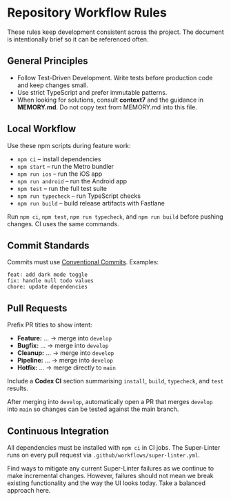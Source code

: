 # Repository Workflow Rules

These rules keep development consistent across the project. The document is intentionally brief so it can be referenced often.

## General Principles

- Follow Test-Driven Development. Write tests before production code and keep changes small.
- Use strict TypeScript and prefer immutable patterns.
- When looking for solutions, consult **context7** and the guidance in **MEMORY.md**. Do not copy text from MEMORY.md into this file.

## Local Workflow

Use these npm scripts during feature work:

- `npm ci` – install dependencies
- `npm start` – run the Metro bundler
- `npm run ios` – run the iOS app
- `npm run android` – run the Android app
- `npm test` – run the full test suite
- `npm run typecheck` – run TypeScript checks
- `npm run build` – build release artifacts with Fastlane

Run `npm ci`, `npm test`, `npm run typecheck`, and `npm run build` before pushing changes. CI uses the same commands.

## Commit Standards

Commits must use [Conventional Commits](https://www.conventionalcommits.org/en/v1.0.0/). Examples:

```
feat: add dark mode toggle
fix: handle null todo values
chore: update dependencies
```

## Pull Requests

Prefix PR titles to show intent:

- **Feature:** … → merge into `develop`
- **Bugfix:** … → merge into `develop`
- **Cleanup:** … → merge into `develop`
- **Pipeline:** … → merge into `develop`
- **Hotfix:** … → merge directly to `main`

Include a **Codex CI** section summarising `install`, `build`, `typecheck`, and `test` results.

After merging into `develop`, automatically open a PR that merges `develop` into `main` so changes can be tested against the main branch.

## Continuous Integration

All dependencies must be installed with `npm ci` in CI jobs. The Super-Linter runs on every pull request via `.github/workflows/super-linter.yml`.

Find ways to mitigate any current Super-Linter failures as we continue to make incremental changes. However, failures should not mean we break existing functionality and the way the UI looks today. Take a balanced approach here.
